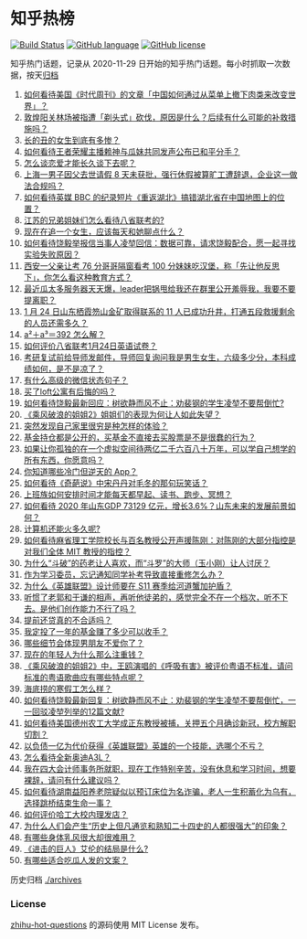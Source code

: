 # 知乎热榜
[![Build Status](https://github.com/ToWeLong/zhihu-hot-questions/workflows/CI/badge.svg)](https://github.com/ToWeLong/zhihu-hot-questions/actions)
[![GitHub language](https://img.shields.io/badge/language-golang-orange.svg)](https://golang.org/)
[![GitHub license](https://img.shields.io/github/license/ToWeLong/zhihu-hot-questions)](https://github.com/ToWeLong/zhihu-hot-questions/blob/main/LICENSE)

知乎热门话题，记录从 2020-11-29 日开始的知乎热门话题。每小时抓取一次数据，按天[归档](./archives)

<!-- BEGIN -->

1. [如何看待美国《时代周刊》的文章「中国如何通过从菜单上撤下肉类来改变世界」？](https://www.zhihu.com/question/440832450)
1. [敦煌阳关林场被指遭「剃头式」砍伐，原因是什么？后续有什么可能的补救措施吗？](https://www.zhihu.com/question/440744049)
1. [长的丑的女生到底有多惨？](https://www.zhihu.com/question/352979580)
1. [如何看待王者荣耀主播赖神与瓜妹共同发声公布已和平分手？](https://www.zhihu.com/question/440913838)
1. [怎么谈恋爱才能长久谈下去呢？](https://www.zhihu.com/question/30616492)
1. [上海一男子因父去世请假 8 天未获批，强行休假被算旷工遭辞退，企业这一做法合规吗？](https://www.zhihu.com/question/440932864)
1. [如何看待英媒 BBC 的纪录短片《重返湖北》搞错湖北省在中国地图上的位置？](https://www.zhihu.com/question/440835928)
1. [江苏的兄弟姐妹们怎么看待八省联考的?](https://www.zhihu.com/question/438055048)
1. [现在在追一个女生，应该每天和她聊点什么？](https://www.zhihu.com/question/369960957)
1. [如何看待饶毅举报信当事人凌堃回信：数据可靠，请求饶毅配合，愿一起寻找实验失败原因？](https://www.zhihu.com/question/440902596)
1. [西安一父亲让考 76 分哥哥隔窗看考 100 分妹妹吃汉堡，称「先让他反思下」，你怎么看这种教育方式？](https://www.zhihu.com/question/440628513)
1. [最近瓜太多服务器天天爆，leader把锅甩给我还在群里公开羞辱我，我要不要提离职？](https://www.zhihu.com/question/440814594)
1. [1 月 24 日山东栖霞笏山金矿取得联系的 11 人已成功升井，打通五段救援剩余的人员还需多久？](https://www.zhihu.com/question/440917933)
1. [a²＋a³＝392 怎么解？](https://www.zhihu.com/question/357995704)
1. [如何评价八省联考1月24日英语试卷？](https://www.zhihu.com/question/440924131)
1. [考研复试前给导师发邮件，导师回复询问我是男生女生，六级多少分，本科成绩如何，是不是凉了？](https://www.zhihu.com/question/376821993)
1. [有什么高级的微信状态句子？](https://www.zhihu.com/question/440750252)
1. [买了loft公寓有后悔的吗？](https://www.zhihu.com/question/305616998)
1. [如何看待饶毅最新回应：树欲静而风不止：劝裴钢的学生凌堃不要帮倒忙?](https://www.zhihu.com/question/440973780)
1. [《乘风破浪的姐姐2》姐姐们的表现为何让人如此失望？](https://www.zhihu.com/question/440700900)
1. [突然发现自己家里很穷是种怎样的体验？](https://www.zhihu.com/question/325864780)
1. [基金持仓都是公开的，买基金不直接去买股票是不是很蠢的行为？](https://www.zhihu.com/question/439342323)
1. [如果让你孤独的在一个虚拟空间待两亿二千六百八十万年，可以学自己想学的所有东西，你愿意吗？](https://www.zhihu.com/question/435734418)
1. [你知道哪些冷门但逆天的 App？](https://www.zhihu.com/question/37524914)
1. [如何看待《奇葩说》中宋丹丹对毛冬的那句玩笑话？](https://www.zhihu.com/question/440554419)
1. [上班族如何安排时间才能每天都早起、读书、跑步、冥想？](https://www.zhihu.com/question/28042735)
1. [如何看待 2020 年山东GDP 73129 亿元，增长3.6%？山东未来的发展前景如何？](https://www.zhihu.com/question/440769463)
1. [计算机还能火多久呢?](https://www.zhihu.com/question/438642229)
1. [如何看待麻省理工学院校长与百名教授公开声援陈刚：对陈刚的大部分指控是对我们全体 MIT 教授的指控？](https://www.zhihu.com/question/440811638)
1. [为什么“斗破”的药老让人喜欢，而“斗罗”的大师（玉小刚）让人讨厌？](https://www.zhihu.com/question/440621192)
1. [作为学习委员，忘记通知同学补考导致直接重修怎么办？](https://www.zhihu.com/question/367786613)
1. [为什么《英雄联盟》设计师要在 S11 赛季给河道蟹加护盾？](https://www.zhihu.com/question/440313826)
1. [听惯了老郭和于谦的相声，再听他徒弟的，感觉完全不在一个档次，听不下去。是他们创作能力不行了吗？](https://www.zhihu.com/question/432235586)
1. [提前还贷真的不合适吗？](https://www.zhihu.com/question/424662097)
1. [我定投了一年的基金赚了多少可以收手？](https://www.zhihu.com/question/313714502)
1. [哪些细节会体现男朋友不爱你了？](https://www.zhihu.com/question/265618616)
1. [现在的年轻人为什么那么注重钱？](https://www.zhihu.com/question/440570935)
1. [《乘风破浪的姐姐2》中，王鸥演唱的《呼吸有害》被评价粤语不标准，请问标准的粤语歌曲应有哪些特点呢？](https://www.zhihu.com/question/440617981)
1. [海底捞的寒假工怎么样？](https://www.zhihu.com/question/303823226)
1. [如何看待饶毅最新回复：树欲静而风不止：劝裴钢的学生凌堃不要帮倒忙，一一回驳凌堃列举的12篇文献?](https://www.zhihu.com/question/440973221)
1. [如何看待美国德州农工大学成正东教授被捕，关押五个月确诊新冠，校方解职切割？](https://www.zhihu.com/question/440946248)
1. [以负债一亿为代价获得《英雄联盟》英雄的一个技能，选哪个不亏？](https://www.zhihu.com/question/435041190)
1. [怎么看待全新奥迪A3L？](https://www.zhihu.com/question/433008636)
1. [我在四大会计师事务所就职，现在工作特别辛苦，没有休息和学习时间，想要裸辞，请问有什么建议吗？](https://www.zhihu.com/question/322809356)
1. [如何看待湖南益阳养老院疑似以预订床位为名诈骗，老人一生积蓄化为乌有，选择跳桥结束生命一事？](https://www.zhihu.com/question/440757467)
1. [如何评价哈工大校内理发店？](https://www.zhihu.com/question/428904736)
1. [为什么人们会产生“历史上但凡通览和熟知二十四史的人都很强大”的印象？](https://www.zhihu.com/question/20368758)
1. [有哪些身体乳风很大却很难用？](https://www.zhihu.com/question/428594112)
1. [《进击的巨人》艾伦的结局是什么?](https://www.zhihu.com/question/374082323)
1. [有哪些适合吃瓜人发的文案？](https://www.zhihu.com/question/440707824)

<!-- END -->

历史归档 [./archives](./archives)


### License
[zhihu-hot-questions](https://github.com/towelong/zhihu-hot-questions) 的源码使用 MIT License 发布。